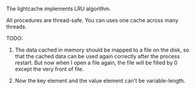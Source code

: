The lightcache implements LRU algorithm.

All procedures are thread-safe. You can uses one cache across many threads.

TODO:

1. The data cached in memory should be mapped to a file on the disk, so that the cached data can be used again correctly after the process restart. But now when I open a file again, the file will be filled by 0 except the very front of file.

2. Now the key element and the value element can't be variable-length.
